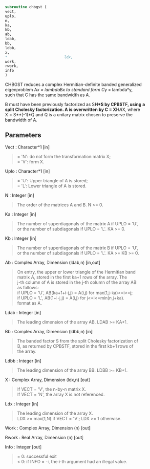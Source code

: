 ```fortran  
subroutine chbgst (  
vect,  
uplo,  
n,  
ka,  
kb,  
ab,  
ldab,  
bb,  
ldbb,  
x,  
*                          ldx,  
work,  
rwork,  
info  
)  
```  
  
CHBGST reduces a complex Hermitian-definite banded generalized  
eigenproblem  A*x = lambda*B*x  to standard form  C*y = lambda*y,  
such that C has the same bandwidth as A.  
  
B must have been previously factorized as S**H*S by CPBSTF, using a  
split Cholesky factorization. A is overwritten by C = X**H*A*X, where  
X = S**(-1)*Q and Q is a unitary matrix chosen to preserve the  
bandwidth of A.  
  
## Parameters  
Vect : Character*1 [in]  
> = 'N':  do not form the transformation matrix X;  
> = 'V':  form X.  
  
Uplo : Character*1 [in]  
> = 'U':  Upper triangle of A is stored;  
> = 'L':  Lower triangle of A is stored.  
  
N : Integer [in]  
> The order of the matrices A and B.  N >= 0.  
  
Ka : Integer [in]  
> The number of superdiagonals of the matrix A if UPLO = 'U',  
> or the number of subdiagonals if UPLO = 'L'.  KA >= 0.  
  
Kb : Integer [in]  
> The number of superdiagonals of the matrix B if UPLO = 'U',  
> or the number of subdiagonals if UPLO = 'L'.  KA >= KB >= 0.  
  
Ab : Complex Array, Dimension (ldab,n) [in,out]  
> On entry, the upper or lower triangle of the Hermitian band  
> matrix A, stored in the first ka+1 rows of the array.  The  
> j-th column of A is stored in the j-th column of the array AB  
> as follows:  
> if UPLO = 'U', AB(ka+1+i-j,j) = A(i,j) for max(1,j-ka)<=i<=j;  
> if UPLO = 'L', AB(1+i-j,j)    = A(i,j) for j<=i<=min(n,j+ka).  
> format as A.  
  
Ldab : Integer [in]  
> The leading dimension of the array AB.  LDAB >= KA+1.  
  
Bb : Complex Array, Dimension (ldbb,n) [in]  
> The banded factor S from the split Cholesky factorization of  
> B, as returned by CPBSTF, stored in the first kb+1 rows of  
> the array.  
  
Ldbb : Integer [in]  
> The leading dimension of the array BB.  LDBB >= KB+1.  
  
X : Complex Array, Dimension (ldx,n) [out]  
> If VECT = 'V', the n-by-n matrix X.  
> If VECT = 'N', the array X is not referenced.  
  
Ldx : Integer [in]  
> The leading dimension of the array X.  
> LDX >= max(1,N) if VECT = 'V'; LDX >= 1 otherwise.  
  
Work : Complex Array, Dimension (n) [out]  
  
Rwork : Real Array, Dimension (n) [out]  
  
Info : Integer [out]  
> = 0:  successful exit  
> < 0:  if INFO = -i, the i-th argument had an illegal value.  
  
